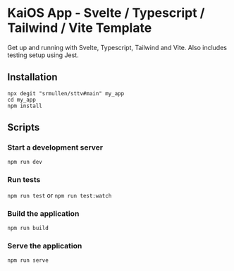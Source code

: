 KaiOS App - Svelte / Typescript / Tailwind / Vite Template
=====================================================

Get up and running with Svelte, Typescript, Tailwind and Vite. Also includes testing setup using Jest.

Installation
------------

```
npx degit "srmullen/sttv#main" my_app
cd my_app
npm install
```

Scripts
-------

### Start a development server

`npm run dev`

### Run tests

`npm run test`
or
`npm run test:watch`

### Build the application

`npm run build`

### Serve the application

`npm run serve`
